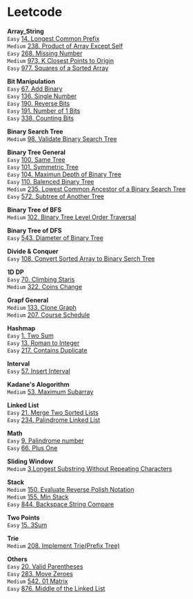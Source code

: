 # Leetcode
**Array_String**  
`Easy` [14. Longest Common Prefix](https://github.com/Adalyne/Leetcode/blob/ffcae61b244916146e1af3e08c940e12313fe987/Array_String/14.%20Longest%20Common%20Prefix.md)  
`Medium` [238. Product of Array Except Self](https://github.com/Adalyne/Leetcode/blob/2de4289bed51b3b2089076d232ed5df56de2f9da/Array_String/238.%20Product%20of%20Array%20Except%20Self.md)  
`Easy` [268. Missing Number](https://github.com/Adalyne/Leetcode/blob/f933f70de131429166f2a83a238446dfa19290c1/Array_String/268.%20Missing%20Number.md)   
`Medium` [973. K Closest Points to Origin](https://github.com/Adalyne/Leetcode/blob/962d45f6a78dd86fd0fb6636fcad4a1a2a35f61a/Array_String/973.%20K%20Closest%20Points%20to%20Origin.md)  
`Easy` [977. Squares of a Sorted Array](https://github.com/Adalyne/Leetcode/blob/6c63d367e0515dd03c4f570aab79bd93c54086a1/Array_String/977.%20Squares%20of%20a%20Sorted%20Array.md)  

 **Bit Manipulation**  
`Easy` [67. Add Binary](https://github.com/Adalyne/Leetcode/blob/5d68662269b5006d15c4ed4ea939de7ca3d5e97f/Bit%20Manipulation/67.%20Add%20Binary.md)    
`Easy` [136. Single Number](https://github.com/Adalyne/Leetcode/blob/c80f4384411bfc1001e4176b4dcb306653855f4a/Bit%20Manipulation/136.%20Single%20Number.md)  
`Easy` [190. Reverse Bits](https://github.com/Adalyne/Leetcode/blob/da958861963f2896c743f042ee3c934406df4e86/Bit%20Manipulation/190.%20Reverse%20Bits.md)  
`Easy` [191. Number of 1 Bits](https://github.com/Adalyne/Leetcode/blob/97b4f2ffaabf541a9c7afbb21a3da51020ae28f0/Bit%20Manipulation/191.%20Number%20of%201%20Bits.md)  
`Easy` [338. Counting Bits](https://github.com/Adalyne/Leetcode/blob/45339c69cf3fa2972bba813107df9e809f8cacf5/Bit%20Manipulation/338.%20Counting%20Bits.md)  

**Binary Search Tree**  
`Medium` [98. Validate Binary Search Tree](https://github.com/Adalyne/Leetcode/blob/736c7d818497318b92c925d7f5fd67143511e62c/Binary%20Search%20Tree/98.%20Validate%20Binary%20Search%20Tree.md)  

**Binary Tree General**  
`Easy` [100. Same Tree](https://github.com/Adalyne/Leetcode/blob/2ff8a74043edbe72fed3d906cf81218e983918d5/Binary%20Tree%20General/100.%20Same%20Tree.md)  
`Easy` [101. Symmetric Tree](https://github.com/Adalyne/Leetcode/blob/21297642a46057daea47bc5e055bc0e139c675cd/Binary%20Tree%20General/101.%20Symmetric%20Tree.md)  
`Easy` [104. Maximun Depth of Binary Tree](https://github.com/Adalyne/Leetcode/blob/f6d1eccb8762a1e0310aa489a05d530f292baba1/Binary%20Tree%20General/104.%20Maximum%20Depth%20of%20Binary%20Tree.md)  
`Easy` [110. Balenced Binary Tree](https://github.com/Adalyne/Leetcode/blob/8cf9a4a4af2ea7b654b8f51a0663060372974b24/Binary%20Tree%20General/110.%20Balanced%20Binary%20Tree.md)   
`Medium` [235. Lowest Common Ancestor of a Binary Search Tree](https://github.com/Adalyne/Leetcode/blob/b2db13557dee15c0fa7df3bf25e59267174b31e6/Binary%20Tree%20General/235.%20Lowest%20Common%20Ancestor%20of%20a%20Binary%20Search%20Tree.md)   
`Easy` [572. Subtree of Another Tree](https://github.com/Adalyne/Leetcode/blob/40715c5fb2e491ef9960e4af55931a83bdc30952/Binary%20Tree%20General/572.%20Subtree%20of%20Another%20Tree.md)  

**Binary Tree of BFS**  
`Medium` [102. Binary Tree Level Order Traversal](https://github.com/Adalyne/Leetcode/blob/14226b11e6cf594c7be5276ad46cde4f819d4174/Binary%20Tree%20BFS/102.%20Binary%20Tree%20Level%20Order%20Traversal.md)  

**Binary Tree of DFS**  
`Easy` [543. Diameter of Binary Tree](https://github.com/Adalyne/Leetcode/blob/ba3522d90550172dfdcd7535eaeb2231c7e247e5/Binary%20Tree%20DFS/543.%20Diameter%20of%20Binary%20Tree.md)  

**Divide & Conquer**  
`Easy` [108. Convert Sorted Array to Binary Serch Tree](https://github.com/Adalyne/Leetcode/blob/bdda9e18750572f0a26d041906144f6f0afe48b8/Divide%20%26%20Conquer/108.%20Convert%20Sorted%20Array%20to%20Binary%20Search%20Tree.md)  

**1D DP**  
`Easy` [70. Climbing Staris](https://github.com/Adalyne/Leetcode/blob/c3b29eec1a9b699aa1deb16ca0dc425b64c5006f/1D%20DP/70.%20Climbing%20Stairs.md)  
`Medium` [322. Coins Change](https://github.com/Adalyne/Leetcode/blob/d49dd2d3333da80b7a47eae583fc80b69c249ca8/1D%20DP/322.%20Coin%20Change.md)  

**Grapf General**  
`Medium` [133. Clone Graph](https://github.com/Adalyne/Leetcode/blob/27c811ab314b010b21d30fa2412da6917bd7753b/Graph%20General/133.%20Clone%20Graph.md)  
`Medium` [207. Course Schedule](https://github.com/Adalyne/Leetcode/blob/f4e1e7348912f0e817caf76953c1a7bad5215ae9/Graph%20General/207.%20Course%20Schedule.md)  

**Hashmap**  
`Easy` [1. Two Sum](https://github.com/Adalyne/Leetcode/blob/91d46fd6e67ea0876d96f69d17cf5c71020ed012/Hashmap/1.%20Two%20Sum.md)  
`Easy` [13. Roman to Integer](https://github.com/Adalyne/Leetcode/blob/f508e148150a891a8853a23700726bea6cf0d32e/Hashmap/13.%20Roman%20to%20Integer.md)  
`Easy` [217. Contains Duplicate](https://github.com/Adalyne/Leetcode/blob/ca005477f6040b88e9d47f0da00eb879abc04e68/Hashmap/217.%20Contains%20Duplicate.md)  

**Interval**   
`Easy` [57. Insert Interval](https://github.com/Adalyne/Leetcode/blob/0f646f1794c08d4d7f6df44e472b442c84e0afa7/Intervals/57.%20Insert%20Interval.md)  

**Kadane's Alogorithm**  
`Medium` [53. Maximum Subarray](https://github.com/Adalyne/Leetcode/blob/0f638f8fd1a7f9648bf13a1a914da20ee37742f4/Kadane's%20Algorithm/53.%20Maximum%20Subarray.md)  

**Linked List**  
`Easy` [21. Merge Two Sorted Lists](https://github.com/Adalyne/Leetcode/blob/f23c4fcdfd7c69db1cf9c2fc2242af613a9b2676/Linked%20List/21.%20Merge%20Two%20Sorted%20Lists.md)   
`Easy` [234. Palindrome Linked List](https://github.com/Adalyne/Leetcode/blob/e851bad72655d7504178778254e92bb89c09848e/Linked%20List/234.%20Palindrome%20Linked%20List.md)  

**Math**  
`Easy` [9. Palindrome number](https://github.com/Adalyne/Leetcode/blob/11bc1ed2c6a765bc9f497a89027f793fad21ed8c/Math/9.%20Palindrome%20Number.md)  
`Easy` [66. Plus One](https://github.com/Adalyne/Leetcode/blob/c1e07739a4700b14dcdd6b57802de1d758947294/Math/66.%20Plus%20One.md)  

**Sliding Window**  
`Medium` [3.Longest Substring Without Repeating Characters](https://github.com/Adalyne/Leetcode/blob/b48ce48e1445d4aa03815cb7d7a9e2847c8800a3/Sliding%20Window/3.%20Longest%20Substring%20Without%20Repeating%20Characters.md)  

**Stack**  
`Medium` [150. Evaluate Reverse Polish Notation](https://github.com/Adalyne/Leetcode/blob/0064958710b29fa98dbfb459b313fe2e6ddfad9a/Stack/150.%20Evaluate%20Reverse%20Polish%20Notation.md)  
`Medium` [155. Min Stack](https://github.com/Adalyne/Leetcode/blob/821b3ea481374572702fed4a6b60edd876817f41/Stack/155.%20Min%20Stack.md)  
`Easy` [844. Backspace String Compare](https://github.com/Adalyne/Leetcode/blob/ec8da73b44239e59ed9416a39bbf961d5cc65e08/Stack/844.%20Backspace%20String%20Compare.md)  

**Two Points**  
`Easy` [ 15. 3Sum](https://github.com/Adalyne/Leetcode/blob/f8066f12450dba65af8ce47adcd3f5cda6a60e56/Two%20Pointers/15.%203Sum.md)  

**Trie**  
`Medium` [208. Implement Trie(Prefix Tree)](https://github.com/Adalyne/Leetcode/blob/ac7926dd0ee75499159c2f1a244471cb537d71e0/Trie/208.%20Implement%20Trie%20(Prefix%20Tree).md)  

**Others**  
`Easy` [20. Valid Parentheses](https://github.com/Adalyne/Leetcode/blob/34eeebc82fc9c434a5195cad0943eb206ea76791/Others/20.%20Valid%20Parentheses.md)   
`Easy` [283. Move Zeroes](https://github.com/Adalyne/Leetcode/blob/6d154a729d59954013b5188dd2d32a759b2abab9/Others/283.%20Move%20Zeroes.md)  
`Medium` [542. 01 Matrix](https://github.com/Adalyne/Leetcode/blob/d75005648f591a2407cc11099d93450589dc79f4/Others/542.%2001%20Matrix.md)  
`Easy` [876. Middle of the Linked List](https://github.com/Adalyne/Leetcode/blob/1d7ff6c0b5aa099c0430e34088aa70b1f5717bb4/Others/876.%20Middle%20of%20the%20Linked.md)  
